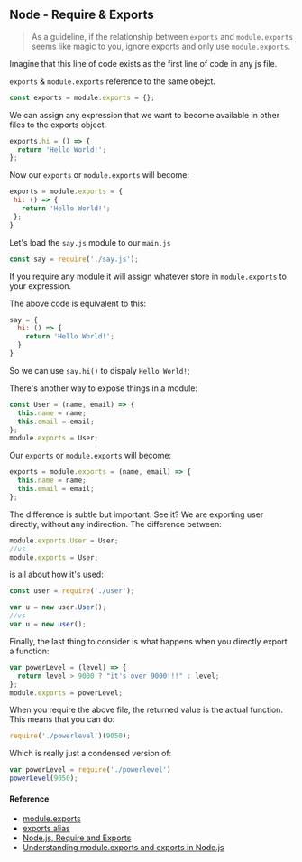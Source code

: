 ## Node - Require & Exports

> As a guideline, if the relationship between `exports` and `module.exports` seems like magic to you, ignore exports and only use `module.exports`.

Imagine that this line of code exists as the first line of code in any js file.

`exports` & `module.exports` reference to the same obejct.

```js
const exports = module.exports = {};
```

We can assign any expression that we want to become available in other files to the exports object.

```js
exports.hi = () => {
  return 'Hello World!';
};
```

Now our `exports` or `module.exports` will become:

```js
exports = module.exports = {
 hi: () => {
   return 'Hello World!';
 };
}
```

Let's load the `say.js` module to our `main.js`

```js
const say = require('./say.js');
```

If you require any module it will assign whatever store in `module.exports` to your expression.

The above code is equivalent to this:

```js
say = {
  hi: () => {
    return 'Hello World!';
  }
}
```

So we can use `say.hi()` to dispaly `Hello World!`;

There's another way to expose things in a module:

```js
const User = (name, email) => {
  this.name = name;
  this.email = email;
};
module.exports = User;
```

Our `exports` or `module.exports` will become:

```js
exports = module.exports = (name, email) => {
  this.name = name;
  this.email = email;
};
```

The difference is subtle but important. See it? We are exporting user directly, without any indirection. The difference between:

```js
module.exports.User = User;
//vs
module.exports = User;
```

is all about how it's used:

```js
const user = require('./user');

var u = new user.User();
//vs
var u = new user();
```

Finally, the last thing to consider is what happens when you directly export a function:

```js
var powerLevel = (level) => {
  return level > 9000 ? "it's over 9000!!!" : level;
};
module.exports = powerLevel;
```

When you require the above file, the returned value is the actual function. This means that you can do:

```js
require('./powerlevel')(9050);
```

Which is really just a condensed version of:

```js
var powerLevel = require('./powerlevel')
powerLevel(9050);
```


#### Reference

- [module.exports](https://nodejs.org/api/modules.html#modules_module_exports)
- [exports alias](https://nodejs.org/api/modules.html#modules_exports_alias)
- [Node.js, Require and Exports](http://openmymind.net/2012/2/3/Node-Require-and-Exports/)
- [Understanding module.exports and exports in Node.js](http://www.sitepoint.com/understanding-module-exports-exports-node-js/)
